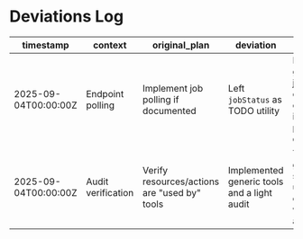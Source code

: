 # Deviations Log

| timestamp | context | original_plan | deviation | reason | files_changed | impact |
|---|---|---|---|---|---|---|
| 2025-09-04T00:00:00Z | Endpoint polling | Implement job polling if documented | Left `jobStatus` as TODO utility | No general job status endpoint confirmed in provided docs | src/lib/poll.ts, src/endpoints.ts | Polling waits are not enabled by default |
| 2025-09-04T00:00:00Z | Audit verification | Verify resources/actions are "used by" tools | Implemented generic tools and a light audit | Tools are generic; static usage check would be artificial | scripts/audit-endpoints.mjs | Audit prints header and counts |

